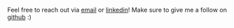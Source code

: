 Feel free to reach out via [email](mailto://graham@gvasquez.dev) or [linkedin](https://www.linkedin.com/in/graham-vasquez/)!
Make sure to give me a follow on [github](https://github.com/gv14982) :)
